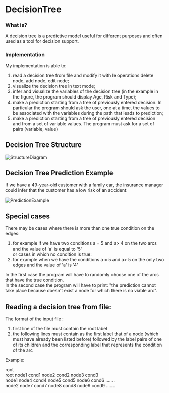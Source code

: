 # DecisionTree

### What is?
A decision tree is a predictive model useful for different purposes and often used as a tool for decision support.

### Implementation
My implementation is able to:
1) read a decision tree from file and modify it with le
operations delete node, add node, edit node;
2) visualize the decision tree in text mode;
3) infer and visualize the variables of the decision tree
(in the example in the figure, the program should display
Age, Risk and Type);
4) make a prediction starting from a tree of
previously entered decision. In particular the
program should ask the user, one at a time, the
values to be associated with the variables during the path that leads
to prediction;
5) make a prediction starting from a tree of
previously entered decision and from a set of
variable values. The program must ask for a
set of pairs (variable, value)


## Decision Tree Structure
![StructureDiagram](https://user-images.githubusercontent.com/62540354/121874146-618c9380-cd07-11eb-8085-cbaa186d9662.png)


## Decision Tree Prediction Example
If we have a 49-year-old customer with a family car, the insurance manager could infer that the customer has a low risk of an accident:

![PredictionExample](https://user-images.githubusercontent.com/62540354/121874285-85e87000-cd07-11eb-909b-82a836cc29f4.png)
## Special cases
There may be cases where there is more than one true condition on the edges:
1) for example if we have two conditions a = 5 and a> 4 on the two arcs and the value of 'a' is equal to '5' <br/>
or cases in which no condition is true:<br/>
2) for example when we have the conditions a = 5 and a> 5 on the only two edges and the value of 'a' is '4'

In the first case the program will have to randomly choose one of the arcs that have the true condition.<br/>
In the second case the program will have to print: "the prediction cannot take place because doesn't exist a node for which there is no viable arc".

## Reading a decision tree from file:
The format of the input file :
1) first line of the file must contain the root label
2) the following lines must contain as the first label that of a node (which must have already been listed before) followed by the label pairs of one of its children and the corresponding label that represents the condition of the arc

Example:

root <br/>
root node1 cond1 node2 cond2 node3 cond3 <br/>
node1 node4 cond4 node5 cond5 node6 cond6 ....... <br/>
node2 node7 cond7 node8 cond8 node9 cond9 ....... <br/>
